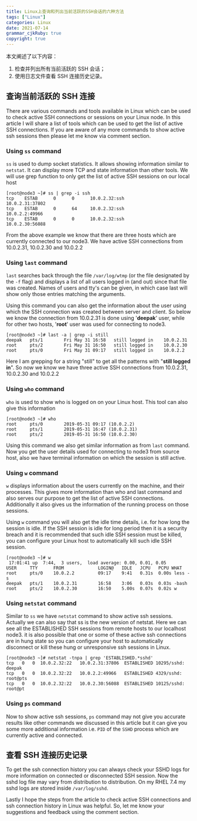 ```yaml
---
title: Linux上查询和列出当前活跃的SSH会话的六种方法
tags: ["Linux"]
categories: Linux
date: 2021-07-14
grammar_cjkRuby: true
copyright: true
---
```


本文阐述了以下内容：
1. 检查并列出所有当前活跃的 SSH 会话；
2. 使用日志文件查看 SSH 连接历史记录。

 <!-- more -->

## 查询当前活跃的 SSH 连接

There are various commands and tools available in Linux which can be used to check active SSH connections or sessions on your Linux node. In this article I will share a list of tools which can be used to get the list of active SSH connections. If you are aware of any more commands to show active ssh sessions then please let me know via comment section.

### Using `ss` command

`ss` is used to dump socket statistics. It allows showing information similar to `netstat`. It can display more TCP and state information than other tools. We will use grep function to only get the list of active SSH sessions on our local host

```shell
[root@node3 ~]# ss | grep -i ssh
tcp    ESTAB      0      0      10.0.2.32:ssh                  10.0.2.31:37802
tcp    ESTAB      0      64     10.0.2.32:ssh                  10.0.2.2:49966
tcp    ESTAB      0      0      10.0.2.32:ssh                  10.0.2.30:56088
```

From the above example we know that there are three hosts which are currently connected to our node3. We have active SSH connections from 10.0.2.31, 10.0.2.30 and 10.0.2.2

### Using `last` command

`last` searches back through the file `/var/log/wtmp` (or the file designated by the `-f` flag) and displays a list of all users logged in (and out) since that file was created. Names of users and tty's can be given, in which case last will show only those entries matching the arguments.

Using this command you can also get the information about the user using which the SSH connection was created between server and client. So below we know the connection from 10.0.2.31 is done using '**deepak**' user, while for other two hosts, '**root**' user was used for connecting to node3.

```shell
[root@node3 ~]# last -a | grep -i still
deepak   pts/1        Fri May 31 16:58   still logged in    10.0.2.31
root     pts/2        Fri May 31 16:50   still logged in    10.0.2.30
root     pts/0        Fri May 31 09:17   still logged in    10.0.2.2
```

Here I am grepping for a string "still" to get all the patterns with "**still logged in**". So now we know we have three active SSH connections from 10.0.2.31, 10.0.2.30 and 10.0.2.2

### Using `who` command

`who` is used to show who is logged on on your Linux host. This tool can also give this information

```shell
[root@node3 ~]# who
root     pts/0        2019-05-31 09:17 (10.0.2.2)
root     pts/1        2019-05-31 16:47 (10.0.2.31)
root     pts/2        2019-05-31 16:50 (10.0.2.30)
```

Using this command we also get similar information as from `last` command. Now you get the user details used for connecting to node3 from source host, also we have terminal information on which the session is still active.

### Using `w` command

`w` displays information about the users currently on the machine, and their processes. This gives more information than who and last command and also serves our purpose to get the list of active SSH connections. Additionally it also gives us the information of the running process on those sessions.

Using `w` command you will also get the idle time details, i.e. for how long the session is idle. If the SSH session is idle for long period then it is a security breach and it is recommended that such idle SSH session must be killed, you can configure your Linux host to automatically kill such idle SSH session.

```shell
[root@node3 ~]# w
 17:01:41 up  7:44,  3 users,  load average: 0.00, 0.01, 0.05
USER     TTY      FROM             LOGIN@   IDLE   JCPU   PCPU WHAT
root     pts/0    10.0.2.2         09:17    9:41   0.31s  0.00s less -s
deepak   pts/1    10.0.2.31        16:58    3:06   0.03s  0.03s -bash
root     pts/2    10.0.2.30        16:50    5.00s  0.07s  0.02s w
```

### Using `netstat` command

Similar to `ss` we have `netstat` command to show active ssh sessions. Actually we can also say that ss is the new version of netstat. Here we can see all the ESTABLISHED SSH sessions from remote hosts to our localhost node3. it is also possible that one or some of these active ssh connections are in hung state so you can configure your host to automatically disconnect or kill these hung or unresponsive ssh sessions in Linux.

```shell
[root@node3 ~]# netstat -tnpa | grep 'ESTABLISHED.*sshd'
tcp   0   0  10.0.2.32:22   10.0.2.31:37806  ESTABLISHED 10295/sshd: deepak
tcp   0   0  10.0.2.32:22   10.0.2.2:49966   ESTABLISHED 4329/sshd: root@pts
tcp   0   0  10.0.2.32:22   10.0.2.30:56088  ESTABLISHED 10125/sshd: root@pt
```

### Using `ps` command

Now to show active ssh sessions, `ps` command may not give you accurate results like other commands we discussed in this article but it can give you some more additional information i.e. `PID` of the `SSHD` process which are currently active and connected.

## 查看 SSH 连接历史记录

To get the ssh connection history you can always check your SSHD logs for more information on connected or disconnected SSH session. Now the sshd log file may vary from distribution to distribution. On my RHEL 7.4 my sshd logs are stored inside `/var/log/sshd`.

Lastly I hope the steps from the article to check active SSH connections and ssh connection history in Linux was helpful. So, let me know your suggestions and feedback using the comment section.
